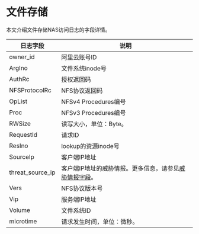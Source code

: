 # 文件存储

本文介绍文件存储NAS访问日志的字段详情。

|日志字段|说明|
|----|--|
|owner\_id|阿里云账号ID|
|ArgIno|文件系统inode号|
|AuthRc|授权返回码|
|NFSProtocolRc|NFS协议返回码|
|OpList|NFSv4 Procedures编号|
|Proc|NFSv3 Procedures编号|
|RWSize|读写大小，单位：Byte。|
|RequestId|请求ID|
|ResIno|lookup的资源inode号|
|SourceIp|客户端IP地址|
|threat\_source\_ip|客户端IP地址的威胁情报。更多信息，请参见[威胁情报字段](/cn.zh-CN/应用中心（App）/日志审计服务/生成威胁情报.md)。|
|Vers|NFS协议版本号|
|Vip|服务端IP地址|
|Volume|文件系统ID|
|microtime|请求发生时间，单位：微秒。|

